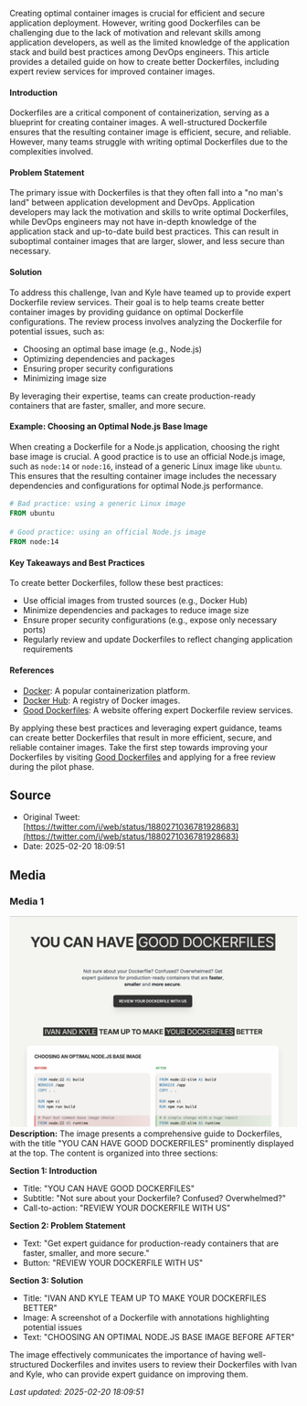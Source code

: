 Creating optimal container images is crucial for efficient and secure application deployment. However, writing good Dockerfiles can be challenging due to the lack of motivation and relevant skills among application developers, as well as the limited knowledge of the application stack and build best practices among DevOps engineers. This article provides a detailed guide on how to create better Dockerfiles, including expert review services for improved container images.

#### Introduction
Dockerfiles are a critical component of containerization, serving as a blueprint for creating container images. A well-structured Dockerfile ensures that the resulting container image is efficient, secure, and reliable. However, many teams struggle with writing optimal Dockerfiles due to the complexities involved.

#### Problem Statement
The primary issue with Dockerfiles is that they often fall into a "no man's land" between application development and DevOps. Application developers may lack the motivation and skills to write optimal Dockerfiles, while DevOps engineers may not have in-depth knowledge of the application stack and up-to-date build best practices. This can result in suboptimal container images that are larger, slower, and less secure than necessary.

#### Solution
To address this challenge, Ivan and Kyle have teamed up to provide expert Dockerfile review services. Their goal is to help teams create better container images by providing guidance on optimal Dockerfile configurations. The review process involves analyzing the Dockerfile for potential issues, such as:

* Choosing an optimal base image (e.g., Node.js)
* Optimizing dependencies and packages
* Ensuring proper security configurations
* Minimizing image size

By leveraging their expertise, teams can create production-ready containers that are faster, smaller, and more secure.

#### Example: Choosing an Optimal Node.js Base Image
When creating a Dockerfile for a Node.js application, choosing the right base image is crucial. A good practice is to use an official Node.js image, such as `node:14` or `node:16`, instead of a generic Linux image like `ubuntu`. This ensures that the resulting container image includes the necessary dependencies and configurations for optimal Node.js performance.

```dockerfile
# Bad practice: using a generic Linux image
FROM ubuntu

# Good practice: using an official Node.js image
FROM node:14
```

#### Key Takeaways and Best Practices
To create better Dockerfiles, follow these best practices:

* Use official images from trusted sources (e.g., Docker Hub)
* Minimize dependencies and packages to reduce image size
* Ensure proper security configurations (e.g., expose only necessary ports)
* Regularly review and update Dockerfiles to reflect changing application requirements

#### References
* [Docker](https://www.docker.com/): A popular containerization platform.
* [Docker Hub](https://hub.docker.com/): A registry of Docker images.
* [Good Dockerfiles](https://gooddockerfiles.com/): A website offering expert Dockerfile review services.

By applying these best practices and leveraging expert guidance, teams can create better Dockerfiles that result in more efficient, secure, and reliable container images. Take the first step towards improving your Dockerfiles by visiting [Good Dockerfiles](https://gooddockerfiles.com/) and applying for a free review during the pilot phase.
## Source

- Original Tweet: [https://twitter.com/i/web/status/1880271036781928683](https://twitter.com/i/web/status/1880271036781928683)
- Date: 2025-02-20 18:09:51


## Media

### Media 1
![media_0](./media_0.jpg)
**Description:** The image presents a comprehensive guide to Dockerfiles, with the title "YOU CAN HAVE GOOD DOCKERFILES" prominently displayed at the top. The content is organized into three sections:

**Section 1: Introduction**

* Title: "YOU CAN HAVE GOOD DOCKERFILES"
* Subtitle: "Not sure about your Dockerfile? Confused? Overwhelmed?"
* Call-to-action: "REVIEW YOUR DOCKERFILE WITH US"

**Section 2: Problem Statement**

* Text: "Get expert guidance for production-ready containers that are faster, smaller, and more secure."
* Button: "REVIEW YOUR DOCKERFILE WITH US"

**Section 3: Solution**

* Title: "IVAN AND KYLE TEAM UP TO MAKE YOUR DOCKERFILES BETTER"
* Image: A screenshot of a Dockerfile with annotations highlighting potential issues
* Text: "CHOOSING AN OPTIMAL NODE.JS BASE IMAGE BEFORE AFTER"

The image effectively communicates the importance of having well-structured Dockerfiles and invites users to review their Dockerfiles with Ivan and Kyle, who can provide expert guidance on improving them.

*Last updated: 2025-02-20 18:09:51*